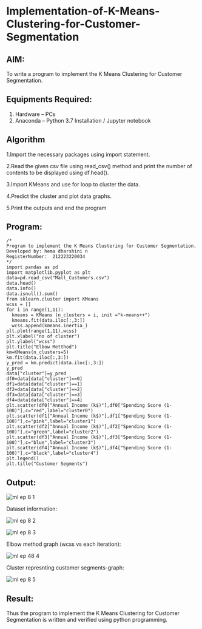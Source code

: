 # Implementation-of-K-Means-Clustering-for-Customer-Segmentation

## AIM:
To write a program to implement the K Means Clustering for Customer Segmentation.

## Equipments Required:
1. Hardware – PCs
2. Anaconda – Python 3.7 Installation / Jupyter notebook

## Algorithm
1.Import the necessary packages using import statement.

2.Read the given csv file using read_csv() method and print the number of contents to be displayed using df.head().

3.Import KMeans and use for loop to cluster the data.

4.Predict the cluster and plot data graphs.

5.Print the outputs and end the program

## Program:
```
/*
Program to implement the K Means Clustering for Customer Segmentation.
Developed by: hema dharshini n
RegisterNumber:  212223220034
*/
import pandas as pd
import matplotlib.pyplot as plt
data=pd.read_csv("Mall_Customers.csv")
data.head()
data.info()
data.isnull().sum()
from sklearn.cluster import KMeans
wcss = []
for i in range(1,11):
  kmeans = KMeans (n_clusters = i, init ="k-means++")
  kmeans.fit(data.iloc[:,3:])
  wcss.append(kmeans.inertia_)
plt.plot(range(1,11),wcss)
plt.xlabel("no of cluster")
plt.ylabel("wcss")
plt.title("Elbow Metthod")
km=KMeans(n_clusters=5)
km.fit(data.iloc[:,3:])
y_pred = km.predict(data.iloc[:,3:])
y_pred
data["cluster"]=y_pred
df0=data[data["cluster"]==0]
df1=data[data["cluster"]==1]
df2=data[data["cluster"]==2]
df3=data[data["cluster"]==3]
df4=data[data["cluster"]==4]
plt.scatter(df0["Annual Income (k$)"],df0["Spending Score (1-100)"],c="red",label="cluster0")
plt.scatter(df1["Annual Income (k$)"],df1["Spending Score (1-100)"],c="pink",label="cluster1")
plt.scatter(df2["Annual Income (k$)"],df2["Spending Score (1-100)"],c="green",label="cluster2")
plt.scatter(df3["Annual Income (k$)"],df3["Spending Score (1-100)"],c="blue",label="cluster3")
plt.scatter(df4["Annual Income (k$)"],df4["Spending Score (1-100)"],c="black",label="cluster4")
plt.legend()
plt.title("Customer Segments")

```

## Output:
![ml ep 8 1](https://github.com/hema-dharshini5/Implementation-of-K-Means-Clustering-for-Customer-Segmentation/assets/147117728/c1163120-5ce3-4359-b888-87d58a7000b2)


Dataset information:

![ml ep 8 2](https://github.com/hema-dharshini5/Implementation-of-K-Means-Clustering-for-Customer-Segmentation/assets/147117728/6e62973a-3e8b-42cc-90e8-eb3f77d8ec79)

![ml ep 8 3](https://github.com/hema-dharshini5/Implementation-of-K-Means-Clustering-for-Customer-Segmentation/assets/147117728/ecee6adb-a2b4-49e8-86ba-15db557d3093)

Elbow method graph (wcss vs each iteration):

![ml ep 48 4](https://github.com/hema-dharshini5/Implementation-of-K-Means-Clustering-for-Customer-Segmentation/assets/147117728/d94b79f7-aa3f-40e6-8b2b-c3c73c9ee82d)

Cluster represnting customer segments-graph:

![ml ep 8 5](https://github.com/hema-dharshini5/Implementation-of-K-Means-Clustering-for-Customer-Segmentation/assets/147117728/c5ffd0ee-f1d1-4fb1-8793-203fe2a6ffb1)


## Result:
Thus the program to implement the K Means Clustering for Customer Segmentation is written and verified using python programming.
